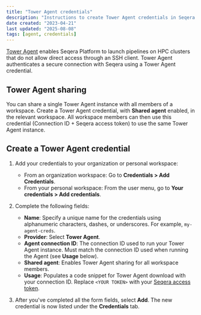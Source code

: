 ```yaml
---
title: "Tower Agent credentials"
description: "Instructions to create Tower Agent credentials in Seqera Platform."
date created: "2023-04-21"
last updated: "2025-08-08"
tags: [agent, credentials]
---
```


[Tower Agent](../supported_software/agent/overview) enables Seqera Platform to launch pipelines on HPC clusters that do not allow direct access through an SSH client. Tower Agent authenticates a secure connection with Seqera using a Tower Agent credential.

## Tower Agent sharing

You can share a single Tower Agent instance with all members of a workspace. Create a Tower Agent credential, with **Shared agent** enabled, in the relevant workspace. All workspace members can then use this credential (Connection ID + Seqera access token) to use the same Tower Agent instance.

## Create a Tower Agent credential

1.  Add your credentials to your organization or personal workspace:
    - From an organization workspace: Go to **Credentials > Add Credentials**.
    - From your personal workspace: From the user menu, go to **Your credentials > Add credentials**.

2.  Complete the following fields:
    - **Name**: Specify a unique name for the credentials using alphanumeric characters, dashes, or underscores. For example, `my-agent-creds`.
    - **Provider**: Select **Tower Agent**.
    - **Agent connection ID**: The connection ID used to run your Tower Agent instance. Must match the connection ID used when running the Agent (see **Usage** below).
    - **Shared agent**: Enables Tower Agent sharing for all workspace members.
    - **Usage**: Populates a code snippet for Tower Agent download with your connection ID. Replace `<YOUR TOKEN>` with your [Seqera access token](https://docs.seqera.io/platform-api/create-token).

3. After you've completed all the form fields, select **Add**. The new credential is now listed under the **Credentials** tab.
